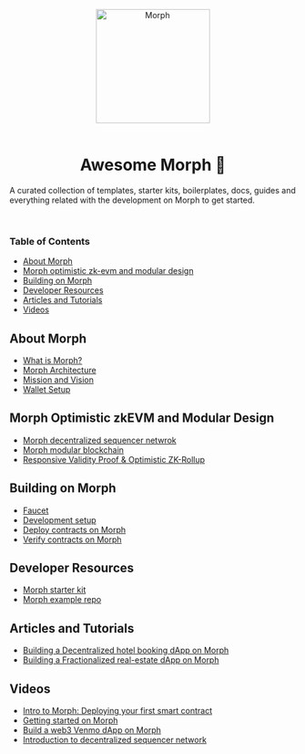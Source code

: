 <div align="center">	
    <p>	
	    <a href="(https://www.morphl2.io/)">	
            <div>	
	              <img width="200px" src="https://morphl2brand.notion.site/image/https%3A%2F%2Fprod-files-secure.s3.us-west-2.amazonaws.com%2Ffcab2c10-8da9-4414-aa63-4998ddf62e78%2F76b87f21-9863-4533-932c-91c593cc741c%2FLogo_Morph_white.jpg?table=block&id=00854626-61f3-4668-8ab1-cb8f3ec0dcb0&spaceId=fcab2c10-8da9-4414-aa63-4998ddf62e78&width=2000&userId=&cache=v2" align="center" alt="Morph" />	
		    </div>
	    </a>
            <br>
    </p>
			   		
</div>

 <h1 align="center"> Awesome Morph 🐨 </h1>

A curated collection of templates, starter kits, boilerplates, docs, guides and everything related with the development on Morph to get started. 

<br>


<!-- CONTENTS -->

<h3>Table of Contents</h3>

- [About Morph](#about-morph)
- [Morph optimistic zk-evm and modular design](#morph-optimistic-zkevm-and-modular-structure)
- [Building on Morph](#building-on-morph)
- [Developer Resources](#developer-resources)
- [Articles and Tutorials](#articles-and-tutorials)
- [Videos](#videos)


<!-- ABOUT THE PROJECT -->

## About Morph
- [What is Morph?](https://docs.morphl2.io/docs/about-morph/user-navigation-page/)
- [Morph Architecture](https://docs.morphl2.io/docs/about-morph/morphs-architecture)
- [Mission and Vision](https://docs.morphl2.io/docs/about-morph/morphs-vision-and-mission)
- [Wallet Setup](https://docs.morphl2.io/docs/quick-start/wallet-setup)

## Morph Optimistic zkEVM and Modular Design
- [Morph decentralized sequencer netwrok](https://morph.ghost.io/introduction-to-decentralized-sequencer-network/)
- [Morph modular blockchain](https://morph.ghost.io/introduction-to-modular/)
- [Responsive Validity Proof & Optimistic ZK-Rollup](https://morph.ghost.io/responsive-validity-proof-optimistic-zk-rollup/)

## Building on Morph
- [Faucet](https://morph-token-faucet.vercel.app/)
- [Development setup](https://docs.morphl2.io/docs/build-on-morph/build-on-morph/development-setup)
- [Deploy contracts on Morph](https://docs.morphl2.io/docs/build-on-morph/build-on-morph/development-setup)
- [Verify contracts on Morph](https://docs.morphl2.io/docs/build-on-morph/build-on-morph/development-setup)


## Developer Resources
- [Morph starter kit](https://docs.morphl2.io/docs/quick-start/wallet-setup)
- [Morph example repo](https://github.com/morph-l2/morph-examples?ref=morph.ghost.io)


## Articles and Tutorials
- [Building a Decentralized hotel booking dApp on Morph](https://morph.ghost.io/developer-guide-building-a-decentralized-hotel-booking-system-on-morph-2/)
- [Building a Fractionalized real-estate dApp on Morph](https://morph.ghost.io/developer-guide-realestate-dapp/)


## Videos
- [Intro to Morph: Deploying your first smart contract](https://www.youtube.com/watch?v=8yAx5EU1wcE)
- [Getting started on Morph](https://www.youtube.com/watch?v=HbXaEMwGPD4)
- [Build a web3 Venmo dApp on Morph](https://www.youtube.com/watch?v=oH4xzSO-HvE)
- [Introduction to decentralized sequencer network](https://www.youtube.com/watch?v=nxr0IJjhdK0)

